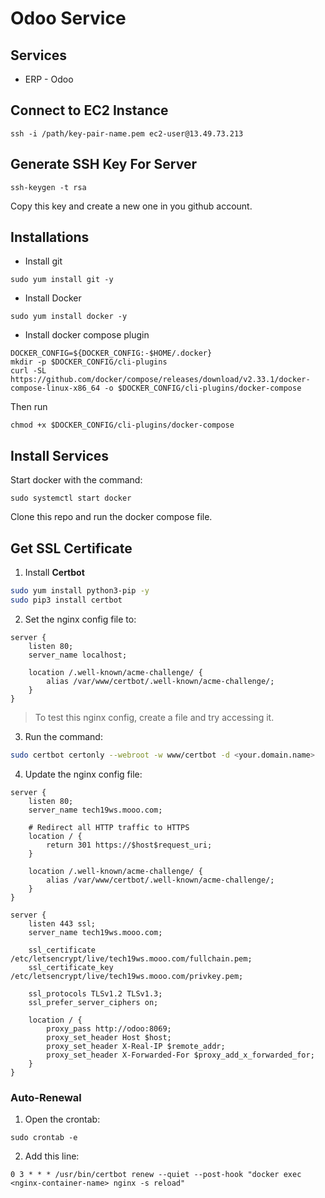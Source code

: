 # Odoo Service

## Services
- ERP - Odoo

## Connect to EC2 Instance

```
ssh -i /path/key-pair-name.pem ec2-user@13.49.73.213
```

## Generate SSH Key For Server

```
ssh-keygen -t rsa
```

Copy this key and create a new one in you github account.

## Installations

* Install git
```
sudo yum install git -y
```

* Install Docker
```
sudo yum install docker -y
```

* Install docker compose plugin
```
DOCKER_CONFIG=${DOCKER_CONFIG:-$HOME/.docker}
mkdir -p $DOCKER_CONFIG/cli-plugins
curl -SL https://github.com/docker/compose/releases/download/v2.33.1/docker-compose-linux-x86_64 -o $DOCKER_CONFIG/cli-plugins/docker-compose
```

Then run
```
chmod +x $DOCKER_CONFIG/cli-plugins/docker-compose
```


## Install Services

Start docker with the command:
```
sudo systemctl start docker
```

Clone this repo and run the docker compose file.


## Get SSL Certificate

1. Install **Certbot**
```sh
sudo yum install python3-pip -y
sudo pip3 install certbot
```
2. Set the nginx config file to:
```
server {
    listen 80;
    server_name localhost;

    location /.well-known/acme-challenge/ {
        alias /var/www/certbot/.well-known/acme-challenge/;
    }
}
```

> To test this nginx config, create a file and try accessing it.

3. Run the command:
```sh
sudo certbot certonly --webroot -w www/certbot -d <your.domain.name>
```

4. Update the nginx config file:
```
server {
    listen 80;
    server_name tech19ws.mooo.com;

    # Redirect all HTTP traffic to HTTPS
    location / {
        return 301 https://$host$request_uri;
    }

    location /.well-known/acme-challenge/ {
        alias /var/www/certbot/.well-known/acme-challenge/;
    }
}

server {
    listen 443 ssl;
    server_name tech19ws.mooo.com;

    ssl_certificate /etc/letsencrypt/live/tech19ws.mooo.com/fullchain.pem;
    ssl_certificate_key /etc/letsencrypt/live/tech19ws.mooo.com/privkey.pem;

    ssl_protocols TLSv1.2 TLSv1.3;
    ssl_prefer_server_ciphers on;

    location / {
        proxy_pass http://odoo:8069;
        proxy_set_header Host $host;
        proxy_set_header X-Real-IP $remote_addr;
        proxy_set_header X-Forwarded-For $proxy_add_x_forwarded_for;
    }
}
```

### Auto-Renewal
1. Open the crontab:
```
sudo crontab -e
```

2. Add this line:
```
0 3 * * * /usr/bin/certbot renew --quiet --post-hook "docker exec <nginx-container-name> nginx -s reload"
```
